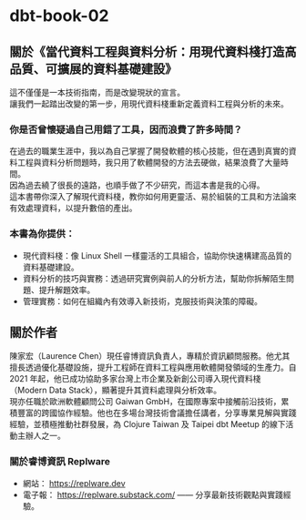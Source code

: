 # dbt-book-02

## 關於《當代資料工程與資料分析：用現代資料棧打造高品質、可擴展的資料基礎建設》

這不僅僅是一本技術指南，而是改變現狀的宣言。  
讓我們一起踏出改變的第一步，用現代資料棧重新定義資料工程與分析的未來。  

### 你是否曾懷疑過自己用錯了工具，因而浪費了許多時間？
在過去的職業生涯中，我以為自己掌握了開發軟體的核心技能，但在遇到真實的資料工程與資料分析問題時，我只用了軟體開發的方法去硬做，結果浪費了大量時間。  
因為過去繞了很長的遠路，也順手做了不少研究，而這本書是我的心得。  
這本書帶你深入了解現代資料棧，教你如何用更靈活、易於組裝的工具和方法論來有效處理資料，以提升數倍的產出。  

### 本書為你提供：
- 現代資料棧：像 Linux Shell 一樣靈活的工具組合，協助你快速構建高品質的資料基礎建設。  
- 資料分析的技巧與實務：透過研究實例與前人的分析方法，幫助你拆解陌生問題、提升解題效率。  
- 管理實務：如何在組織內有效導入新技術，克服技術與決策的障礙。  

## 關於作者
陳家宏（Laurence Chen）現任睿博資訊負責人，專精於資訊顧問服務。他尤其擅長透過優化基礎設施，提升工程師在資料工程與應用軟體開發領域的生產力。自 2021 年起，他已成功協助多家台灣上市企業及新創公司導入現代資料棧（Modern Data Stack），顯著提升其資料處理與分析效率。  
現亦任職於歐洲軟體顧問公司 Gaiwan GmbH，在國際專案中接觸前沿技術，累積豐富的跨國協作經驗。他也在多場台灣技術會議擔任講者，分享專業見解與實踐經驗，並積極推動社群發展，為 Clojure Taiwan 及 Taipei dbt Meetup 的線下活動主辦人之一。  

### 關於睿博資訊 Replware
- 網站： https://replware.dev  
- 電子報： https://replware.substack.com/ —— 分享最新技術觀點與實踐經驗。  

